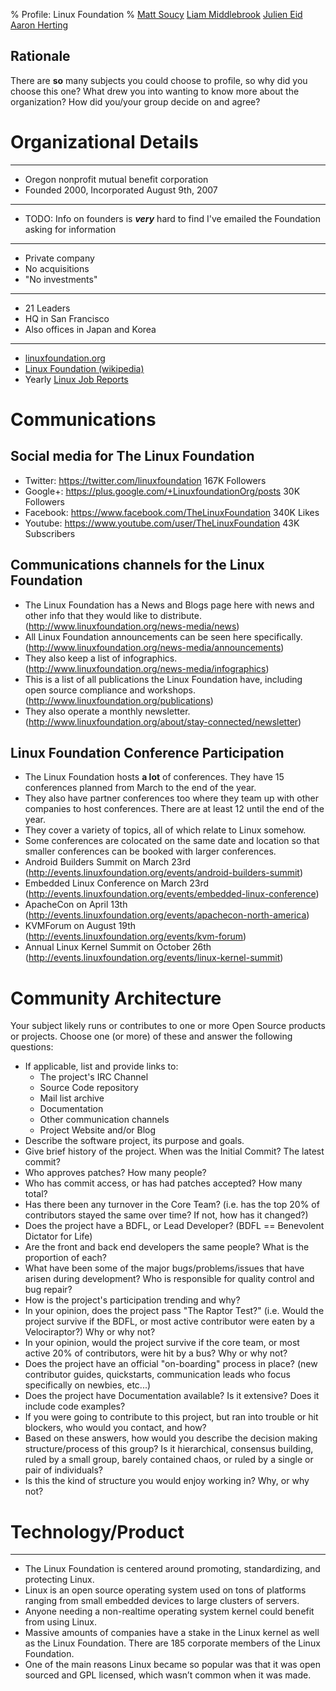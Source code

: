 % Profile: Linux Foundation
% [Matt Soucy](msoucy@csh.rit.edu)
  [Liam Middlebrook](liammiddlebrook@gmail.com)
  [Julien Eid](jeid@csh.rit.edu)
  [Aaron Herting](adh2380@rit.edu)


## Rationale

There are **so** many subjects you could choose to profile, so why did you choose this one? What drew you into wanting to know more about the organization? How did you/your group decide on and agree?


# Organizational Details

---

- Oregon nonprofit mutual benefit corporation
- Founded 2000, Incorporated August 9th, 2007

---

- TODO: Info on founders is ***very*** hard to find
  I've emailed the Foundation asking for information

---

- Private company
- No acquisitions
- "No investments"
---

- 21 Leaders
- HQ in San Francisco
- Also offices in Japan and Korea

---

- [linuxfoundation.org](http://linuxfoundation.org)
- [Linux Foundation (wikipedia)](http://en.wikipedia.org/wiki/Linux_Foundation)
- Yearly [Linux Job Reports](http://www.linuxfoundation.org/publications/linux-foundation)


# Communications
## Social media for The Linux Foundation

- Twitter: <https://twitter.com/linuxfoundation> 167K Followers
- Google+: <https://plus.google.com/+LinuxfoundationOrg/posts> 30K Followers
- Facebook: <https://www.facebook.com/TheLinuxFoundation> 340K Likes
- Youtube: <https://www.youtube.com/user/TheLinuxFoundation> 43K Subscribers


## Communications channels for the Linux Foundation

- The Linux Foundation has a News and Blogs page here with news and other info that they would like to distribute. (<http://www.linuxfoundation.org/news-media/news>)
- All Linux Foundation announcements can be seen here specifically. (<http://www.linuxfoundation.org/news-media/announcements>)
- They also keep a list of infographics. (<http://www.linuxfoundation.org/news-media/infographics>)
- This is a list of all publications the Linux Foundation have, including open source compliance and workshops. (<http://www.linuxfoundation.org/publications>)
- They also operate a monthly newsletter. (<http://www.linuxfoundation.org/about/stay-connected/newsletter>)

## Linux Foundation Conference Participation

- The Linux Foundation hosts **a lot** of conferences. They have 15 conferences planned from March to the end of the year.
- They also have partner conferences too where they team up with other companies to host conferences. There are at least 12 until the end of the year.
- They cover a variety of topics, all of which relate to Linux somehow.
- Some conferences are colocated on the same date and location so that smaller conferences can be booked with larger conferences.
- Android Builders Summit on March 23rd (<http://events.linuxfoundation.org/events/android-builders-summit>)
- Embedded Linux Conference on March 23rd (<http://events.linuxfoundation.org/events/embedded-linux-conference>)
- ApacheCon on April 13th (<http://events.linuxfoundation.org/events/apachecon-north-america>)
- KVMForum on August 19th (<http://events.linuxfoundation.org/events/kvm-forum>)
- Annual Linux Kernel Summit on October 26th (<http://events.linuxfoundation.org/events/linux-kernel-summit>)

# Community Architecture

Your subject likely runs or contributes to one or more Open Source products or projects. Choose one (or more) of these and answer the following questions:

- If applicable, list and provide links to:
	- The project's IRC Channel
	- Source Code repository
	- Mail list archive
	- Documentation
	- Other communication channels
	- Project Website and/or Blog
- Describe the software project, its purpose and goals.
- Give brief history of the project. When was the Initial Commit? The latest commit?
- Who approves patches? How many people?
- Who has commit access, or has had patches accepted?  How many total?
- Has there been any turnover in the Core Team? (i.e. has the top 20% of contributors stayed the same over time? If not, how has it changed?)
- Does the project have a BDFL, or Lead Developer? (BDFL == Benevolent Dictator for Life)
- Are the front and back end developers the same people? What is the proportion of each?
- What have been some of the major bugs/problems/issues that have arisen during development? Who is responsible for quality control and bug repair?
- How is the project's participation trending and why?
- In your opinion, does the project pass "The Raptor Test?" (i.e. Would the project survive if the BDFL, or most active contributor were eaten by a Velociraptor?) Why or why not?
- In your opinion, would the project survive if the core team, or most active 20% of contributors, were hit by a bus? Why or why not?
- Does the project have an official "on-boarding" process in place?  (new contributor guides, quickstarts, communication leads who focus specifically on newbies, etc...)
- Does the project have Documentation available? Is it extensive?  Does it include code examples?
- If you were going to contribute to this project, but ran into trouble or hit blockers, who would you contact, and how?
- Based on these answers, how would you describe the decision making structure/process of this group?  Is it hierarchical, consensus building, ruled by a small group, barely contained chaos, or ruled by a single or pair of individuals?
- Is this the kind of structure you would enjoy working in? Why, or why not?

# Technology/Product

---
- The Linux Foundation is centered around promoting, standardizing, and protecting Linux.
- Linux is an open source operating system used on tons of platforms ranging from small embedded devices to large clusters of servers.
- Anyone needing a non-realtime operating system kernel could benefit from using Linux.
- Massive amounts of companies have a stake in the Linux kernel as well as the Linux Foundation. There are 185 corporate members of the Linux Foundation.
- One of the main reasons Linux became so popular was that it was open sourced and GPL licensed, which wasn’t common when it was made.
